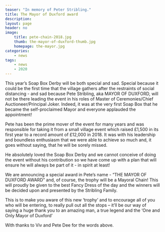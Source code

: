 ```yaml
---
teaser: "In memory of Peter Stribling."
title: The Mayor of Duxford award
description:
layout: page
header: no
image: 
    title: pete-chain-2018.jpg
    thumb: the-mayor-of-duxford-thumb.jpg
    homepage: the-mayor.jpg
categories:
    - news
tags:
    - news
    - 2020
---
```


This year’s Soap Box Derby will be both special and sad. Special because it could be the first time that the village gathers after the restraints of social distancing - and sad because Pete Stribling, aka MAYOR OF DUXFORD, will not be there leading the event in his roles of Master of Ceremonies/Chief Auctioneer/Principal Joker. Indeed, it was at the very first Soap Box that he became the self-proclaimed Mayor and everyone applauded the appointment!

Pete has been the prime mover of the event for many years and was responsible for taking it from a small village event which raised £1,500 in its first year to a record amount of £12,000 in 2018. It was with his leadership and boundless enthusiasm that we were able to achieve so much and, it goes without saying, that he will be sorely missed.  

He absolutely loved the Soap Box Derby and we cannot conceive of doing the event without his contribution so we have come up with a plan that will ensure he will always be part of it - in spirit at least!

We are announcing a special award in Pete’s name - “THE MAYOR OF DUXFORD AWARD” and, of course, the trophy will be a Mayoral Chain! This will proudly be given to the best Fancy Dress of the day and the winners will be decided upon and presented by the Stribling Family.

This is to make you aware of this new ‘trophy’ and to encourage all of you who will be entering, to really pull out all the stops – it’ll be our way of saying a huge thank you to an amazing man, a true legend and the ‘One and Only Mayor of Duxford’


<p style="font-size:14px;"> With thanks to Viv and Pete Dee for the words above. </p> 